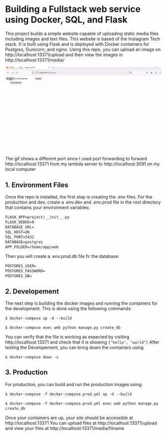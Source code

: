 # Building a Fullstack web service using Docker, SQL, and Flask

This project builds a simple website capable of uploading static media files including images and text files. This website is based of the Instagram Tech stack. It is built using Flask and is deployed with Docker containers for Postgres, Gunicorn, and nginx. Using this repo, you can upload an image on http://localhost:13371/upload and then view the images in http://localhost:13371/media/

<img src="demo.gif" />
The gif shows a different port since I used port forwarding to forward http://localhost:13371 from my lambda server to http://localhost:3091 on my local computer

## 1. Environment Files
 
Once the repo is installed, the first step is creating the .env files. For the production and dev, create a .env.dev and .env.prod file in the root directory that contains your environment variables:
```
FLASK_APP=project/__init__.py
FLASK_DEBUG=0
DATABASE_URL=
SQL_HOST=db
SQL_PORT=5432
DATABASE=postgres
APP_FOLDER=/home/app/web
```
Then you will create a .env.prod.db file fir the database:
```
POSTGRES_USER=
POSTGRES_PASSWORD=
POSTGRES_DB=
```

## 2. Developement
 
The next step is building the docker images and running the containers for the development. This is done using the following commands:
```
$ docker-compose up -d --build
```
```
$ docker-compose exec web python manage.py create_db
```
You can verify that the file is working as expected by visiting http://localhost:13371 and check that it is showing `{"hello", "world"}`
After testing the Developement, you can bring down the containers using
```
$ docker-compose down -v
```


## 3. Production
For production, you can build and run the production images using:
```
$ docker-compose -f docker-compose.prod.yml up -d --build
```
```
$ docker-compose -f docker-compose.prod.yml exec web python manage.py create_db
```
Once your containers are up, your site should be accessible at http://localhost:13371
You can upload files at http://localhost:13371/upload and view your files at http://localhost:13371/media/filname

